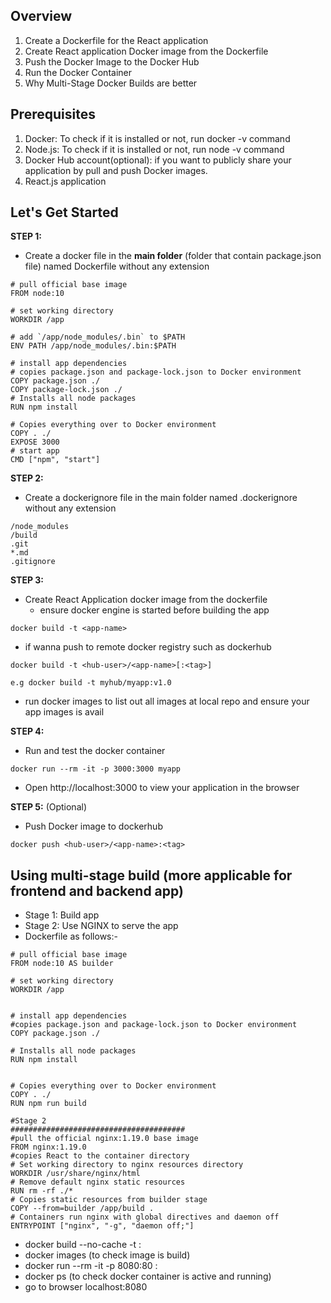 ## Overview
1. Create a Dockerfile for the React application
2. Create React application Docker image from the Dockerfile
3. Push the Docker Image to the Docker Hub
4. Run the Docker Container
5. Why Multi-Stage Docker Builds are better

## Prerequisites
1. Docker: To check if it is installed or not, run docker -v command
2. Node.js: To check if it is installed or not, run node -v command
3. Docker Hub account(optional): if you want to publicly share your application by pull and push Docker images.
4. React.js application

## Let's Get Started

**STEP 1:**
- Create a docker file in the **main folder** (folder that contain package.json file) named Dockerfile without any extension
```
# pull official base image
FROM node:10

# set working directory
WORKDIR /app

# add `/app/node_modules/.bin` to $PATH
ENV PATH /app/node_modules/.bin:$PATH

# install app dependencies
# copies package.json and package-lock.json to Docker environment
COPY package.json ./
COPY package-lock.json ./
# Installs all node packages
RUN npm install 

# Copies everything over to Docker environment
COPY . ./
EXPOSE 3000
# start app
CMD ["npm", "start"]
```

**STEP 2:**
- Create a dockerignore file in the main folder named .dockerignore without any extension
```
/node_modules
/build
.git
*.md
.gitignore
```

**STEP 3:**
- Create React Application docker image from the dockerfile
  - ensure docker engine is started before building the app
```
docker build -t <app-name>
```
  - if wanna push to remote docker registry such as dockerhub
```
docker build -t <hub-user>/<app-name>[:<tag>]

e.g docker build -t myhub/myapp:v1.0
```
- run docker images to list out all images at local repo and ensure your app images is avail

**STEP 4:**
- Run and test the docker container
```
docker run --rm -it -p 3000:3000 myapp
```
- Open http://localhost:3000 to view your application in the browser

**STEP 5:** (Optional)
- Push Docker image to dockerhub
```
docker push <hub-user>/<app-name>:<tag>
```

## Using multi-stage build (more applicable for frontend and backend app)
- Stage 1: Build app
- Stage 2: Use NGINX to serve the app
- Dockerfile as follows:-
```
# pull official base image
FROM node:10 AS builder

# set working directory
WORKDIR /app


# install app dependencies
#copies package.json and package-lock.json to Docker environment
COPY package.json ./

# Installs all node packages
RUN npm install 


# Copies everything over to Docker environment
COPY . ./
RUN npm run build

#Stage 2
#######################################
#pull the official nginx:1.19.0 base image
FROM nginx:1.19.0
#copies React to the container directory
# Set working directory to nginx resources directory
WORKDIR /usr/share/nginx/html
# Remove default nginx static resources
RUN rm -rf ./*
# Copies static resources from builder stage
COPY --from=builder /app/build .
# Containers run nginx with global directives and daemon off
ENTRYPOINT ["nginx", "-g", "daemon off;"]

```
- docker build --no-cache -t <app-name>:<tag>
- docker images (to check image is build)
- docker run --rm -it -p 8080:80 <app-name>:<tag>
- docker ps (to check docker container is active and running)
- go to browser localhost:8080
